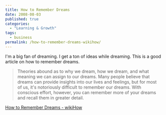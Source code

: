 ```yaml
---
title: How to Remember Dreams
date: 2008-08-03
published: true
categories:
  - "Learning & Growth"
tags:
  - business
permalink: /how-to-remember-dreams-wikihow/
---
```

I'm a big fan of dreaming. I get a ton of ideas while dreaming. This is a good article on how to remember dreams.

>Theories abound as to why we dream, how we dream, and what meaning we can assign to our dreams. Many people believe that dreams can provide insights into our lives and feelings, but for most of us, it's notoriously difficult to remember our dreams. With conscious effort, however, you can remember more of your dreams and recall them in greater detail.

[How to Remember Dreams - wikiHow](http://www.wikihow.com/Remember-Dreams)